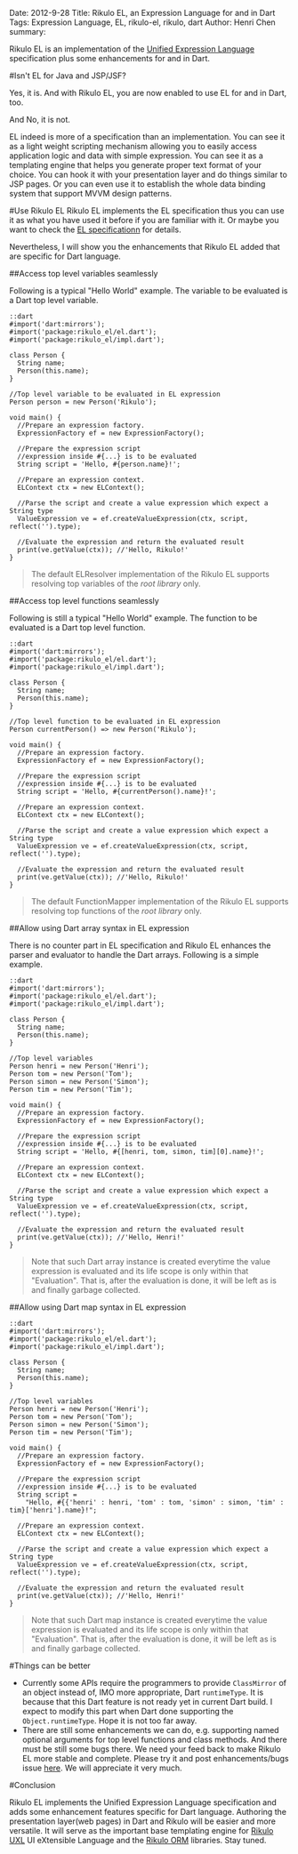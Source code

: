 Date: 2012-9-28
Title: Rikulo EL, an Expression Language for and in Dart
Tags: Expression Language, EL, rikulo-el, rikulo, dart
Author: Henri Chen
summary: <p>Rikulo EL is an implementation of the <a href="http://en.wikipedia.org/wiki/Unified_Expression_Language">Unified Expression Language</a> specification plus some enhancements for and in Dart.</p>

#Isn't EL for Java and JSP/JSF?

Yes, it is. And with Rikulo EL, you are now enabled to use EL for and 
in Dart, too.

And No, it is not. 

EL indeed is more of a specification than an implementation.
 You can see it as a light weight scripting mechanism allowing you 
 to easily access application logic and data with simple expression.
 You can see it as a templating engine that helps you generate proper 
 text format of your choice. You can hook it with your presentation
 layer and do things similar to JSP pages. Or you can even use it to
 establish the whole data binding system that support MVVM design 
 patterns.
 
#Use Rikulo EL
Rikulo EL implements the EL specification thus you can use it as what 
 you have used it before if you are familiar with it. Or maybe you 
 want to check the [EL specificationn](http://download.oracle.com/otndocs/jcp/expression_language-2.2-mrel-eval-oth-JSpec/)
 for details.

Nevertheless, I will show you the enhancements that Rikulo EL added that
 are specific for Dart language.

##Access top level variables seamlessly 

Following is a typical "Hello World" example. The variable to be
evaluated is a Dart top level variable.

    ::dart
    #import('dart:mirrors');
    #import('package:rikulo_el/el.dart');
    #import('package:rikulo_el/impl.dart');
    
    class Person {
      String name;
      Person(this.name);
    }

    //Top level variable to be evaluated in EL expression
	Person person = new Person('Rikulo');
	
    void main() {
      //Prepare an expression factory.
      ExpressionFactory ef = new ExpressionFactory();
    
      //Prepare the expression script
	  //expression inside #{...} is to be evaluated
      String script = 'Hello, #{person.name}!'; 
    
	  //Prepare an expression context.
	  ELContext ctx = new ELContext();
      
      //Parse the script and create a value expression which expect a String type
      ValueExpression ve = ef.createValueExpression(ctx, script, reflect('').type);
      
      //Evaluate the expression and return the evaluated result
      print(ve.getValue(ctx)); //'Hello, Rikulo!'
    }	

> The default ELResolver implementation of the Rikulo EL supports resolving top 
> variables of the *root library* only.

##Access top level functions seamlessly 

Following is still a typical "Hello World" example. The function to be
evaluated is a Dart top level function.

    ::dart
    #import('dart:mirrors');
    #import('package:rikulo_el/el.dart');
    #import('package:rikulo_el/impl.dart');
    
    class Person {
      String name;
      Person(this.name);
    }

    //Top level function to be evaluated in EL expression
	Person currentPerson() => new Person('Rikulo');
	
    void main() {
      //Prepare an expression factory.
      ExpressionFactory ef = new ExpressionFactory();
    
      //Prepare the expression script
	  //expression inside #{...} is to be evaluated
      String script = 'Hello, #{currentPerson().name}!'; 
    
	  //Prepare an expression context.
	  ELContext ctx = new ELContext();
      
      //Parse the script and create a value expression which expect a String type
      ValueExpression ve = ef.createValueExpression(ctx, script, reflect('').type);
      
      //Evaluate the expression and return the evaluated result
      print(ve.getValue(ctx)); //'Hello, Rikulo!'
    }	

> The default FunctionMapper implementation of the Rikulo EL supports resolving 
> top functions of the *root library* only.
	
##Allow using Dart array syntax in EL expression

There is no counter part in EL specification and Rikulo EL enhances 
the parser and evaluator to handle the Dart arrays. Following is a
simple example.

    ::dart
    #import('dart:mirrors');
    #import('package:rikulo_el/el.dart');
    #import('package:rikulo_el/impl.dart');
    
    class Person {
      String name;
      Person(this.name);
    }

    //Top level variables
	Person henri = new Person('Henri');
	Person tom = new Person('Tom');
	Person simon = new Person('Simon');
	Person tim = new Person('Tim');
	
    void main() {
      //Prepare an expression factory.
      ExpressionFactory ef = new ExpressionFactory();
    
      //Prepare the expression script
	  //expression inside #{...} is to be evaluated
      String script = 'Hello, #{[henri, tom, simon, tim][0].name}!'; 
    
	  //Prepare an expression context.
	  ELContext ctx = new ELContext();
      
      //Parse the script and create a value expression which expect a String type
      ValueExpression ve = ef.createValueExpression(ctx, script, reflect('').type);
      
      //Evaluate the expression and return the evaluated result
      print(ve.getValue(ctx)); //'Hello, Henri!'
    }	

> Note that such Dart array instance is created everytime the value expression is 
> evaluated and its life scope is only within that "Evaluation". That is, after the 
> evaluation is done, it will be left as is and finally garbage collected.

##Allow using Dart map syntax in EL expression

    ::dart
    #import('dart:mirrors');
    #import('package:rikulo_el/el.dart');
    #import('package:rikulo_el/impl.dart');
    
    class Person {
      String name;
      Person(this.name);
    }

    //Top level variables
	Person henri = new Person('Henri');
	Person tom = new Person('Tom');
	Person simon = new Person('Simon');
	Person tim = new Person('Tim');
	
    void main() {
      //Prepare an expression factory.
      ExpressionFactory ef = new ExpressionFactory();
    
      //Prepare the expression script
	  //expression inside #{...} is to be evaluated
      String script = 
		"Hello, #{{'henri' : henri, 'tom' : tom, 'simon' : simon, 'tim' : tim}['henri'].name}!"; 
    
	  //Prepare an expression context.
	  ELContext ctx = new ELContext();
      
      //Parse the script and create a value expression which expect a String type
      ValueExpression ve = ef.createValueExpression(ctx, script, reflect('').type);
      
      //Evaluate the expression and return the evaluated result
      print(ve.getValue(ctx)); //'Hello, Henri!'
    }	

> Note that such Dart map instance is created everytime the value expression is 
> evaluated and its life scope is only within that "Evaluation". That is, after the 
> evaluation is done, it will be left as is and finally garbage collected.

#Things can be better

+ Currently some APIs require the programmers to provide `ClassMirror` of an object 
  instead of, IMO more appropriate, Dart `runtimeType`. It is because that this Dart 
  feature is not ready yet in current Dart build. I expect to modify this part when 
  Dart done supporting the `Object.runtimeType`. Hope it is not too far away.
+ There are still some enhancements we can do, e.g. supporting named optional arguments
  for top level functions and class methods. And there must be still some bugs there. We
  need your feed back to make Rikulo EL more stable and complete. Please try it and post
  enhancements/bugs issue [here](https://github.com/rikulo/rikulo-el/issues/new). We will
  appreciate it very much.

#Conclusion

Rikulo EL implements the Unified Expression Language specification and adds some enhancement
 features specific for Dart language. Authoring the presentation layer(web pages)
 in Dart and Rikulo will be easier and more versatile. It will serve as the important base 
 templating engine for [Rikulo UXL](https://github.com/rikulo/rikulo-uxl) UI eXtensible Language
 and the [Rikulo ORM](https://github.com/rikulo/rikulo-orm) libraries. Stay tuned.
 
